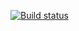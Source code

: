 [![Build status](https://ci.appveyor.com/api/projects/status/ss1c0k1mt3ad73ty?svg=true)](https://ci.appveyor.com/project/AsotikovAnton/ajs-homework-4-2)